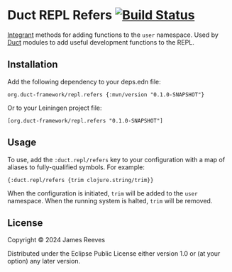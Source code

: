 # Duct REPL Refers [![Build Status](https://github.com/duct-framework/repl.refers/actions/workflows/test.yml/badge.svg)](https://github.com/duct-framework/repl.refers/actions/workflows/test.yml)

[Integrant][] methods for adding functions to the `user` namespace.
Used by [Duct][] modules to add useful development functions to the
REPL.

[integrant]: https://github.com/weavejester/integrant
[duct]: https://github.com/duct-framework/duct

## Installation

Add the following dependency to your deps.edn file:

    org.duct-framework/repl.refers {:mvn/version "0.1.0-SNAPSHOT"}

Or to your Leiningen project file:

    [org.duct-framework/repl.refers "0.1.0-SNAPSHOT"]

## Usage

To use, add the `:duct.repl/refers` key to your configuration with a map
of aliases to fully-qualified symbols. For example:

```edn
{:duct.repl/refers {trim clojure.string/trim}}
```

When the configuration is initiated, `trim` will be added to the `user`
namespace. When the running system is halted, `trim` will be removed.

## License

Copyright © 2024 James Reeves

Distributed under the Eclipse Public License either version 1.0 or (at
your option) any later version.
